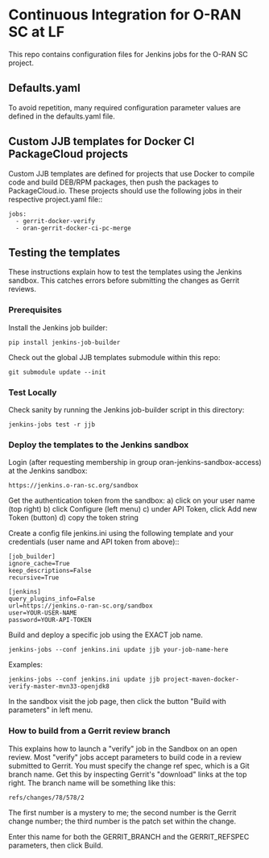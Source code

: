 # Continuous Integration for O-RAN SC at LF

This repo contains configuration files for Jenkins jobs for the
O-RAN SC project.

## Defaults.yaml

To avoid repetition, many required configuration parameter values
are defined in the defaults.yaml file.

## Custom JJB templates for Docker CI PackageCloud projects

Custom JJB templates are defined for projects that use Docker to
compile code and build DEB/RPM packages, then push the packages to
PackageCloud.io.  These projects should use the following jobs in
their respective project.yaml file::

    jobs:
      - gerrit-docker-verify
      - oran-gerrit-docker-ci-pc-merge

## Testing the templates

These instructions explain how to test the templates using the Jenkins
sandbox.  This catches errors before submitting the changes as Gerrit
reviews.

### Prerequisites

Install the Jenkins job builder:

    pip install jenkins-job-builder

Check out the global JJB templates submodule within this repo:

    git submodule update --init

### Test Locally

Check sanity by running the Jenkins job-builder script in this directory:

    jenkins-jobs test -r jjb

### Deploy the templates to the Jenkins sandbox

Login (after requesting membership in group
oran-jenkins-sandbox-access) at the Jenkins sandbox:

    https://jenkins.o-ran-sc.org/sandbox

Get the authentication token from the sandbox:
    a) click on your user name (top right)
    b) click Configure (left menu)
    c) under API Token, click Add new Token (button)
    d) copy the token string

Create a config file jenkins.ini using the following template and your
credentials (user name and API token from above)::

    [job_builder]
    ignore_cache=True
    keep_descriptions=False
    recursive=True

    [jenkins]
    query_plugins_info=False
    url=https://jenkins.o-ran-sc.org/sandbox
    user=YOUR-USER-NAME
    password=YOUR-API-TOKEN

Build and deploy a specific job using the EXACT job name.

    jenkins-jobs --conf jenkins.ini update jjb your-job-name-here

Examples:

    jenkins-jobs --conf jenkins.ini update jjb project-maven-docker-verify-master-mvn33-openjdk8

In the sandbox visit the job page, then click the button "Build with
parameters" in left menu.

### How to build from a Gerrit review branch

This explains how to launch a "verify" job in the Sandbox on an open
review.  Most "verify" jobs accept parameters to build code in a
review submitted to Gerrit.  You must specify the change ref spec,
which is a Git branch name.  Get this by inspecting Gerrit's
"download" links at the top right.  The branch name will be something
like this:

	refs/changes/78/578/2

The first number is a mystery to me; the second number is the Gerrit
change number; the third number is the patch set within the change.

Enter this name for both the GERRIT_BRANCH and the GERRIT_REFSPEC
parameters, then click Build.
